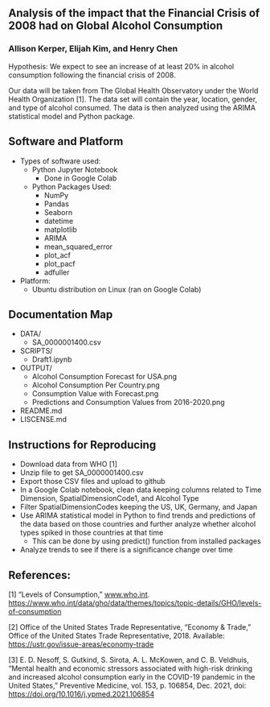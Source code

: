 ## Analysis of the impact that the Financial Crisis of 2008 had on Global Alcohol Consumption
### Allison Kerper, Elijah Kim, and Henry Chen
Hypothesis: We expect to see an increase of at least 20% in alcohol consumption following the financial crisis of 2008. 

Our data will be taken from The Global Health Observatory under the World Health Organization [1]. The data set will contain the year, location, gender, and type of alcohol consumed. The data is then analyzed using the ARIMA statistical model and Python package. 

## Software and Platform
- Types of software used:
    - Python Jupyter Notebook
        - Done in Google Colab
    - Python Packages Used:
        - NumPy
        - Pandas
        - Seaborn
        - datetime
        - matplotlib
        - ARIMA
        - mean_squared_error
        - plot_acf
        - plot_pacf
        - adfuller
- Platform:
    - Ubuntu distribution on Linux (ran on Google Colab)

## Documentation Map
- DATA/
    - SA_0000001400.csv
- SCRIPTS/
    - Draft1.ipynb
- OUTPUT/
    - Alcohol Consumption Forecast for USA.png
    - Alcohol Consumption Per Country.png
    - Consumption Value with Forecast.png
    - Predictions and Consumption Values from 2016-2020.png
- README.md
- LISCENSE.md


## Instructions for Reproducing
- Download data from WHO [1]
- Unzip file to get SA_0000001400.csv
- Export those CSV files and upload to github
- In a Google Colab notebook, clean data keeping columns related to Time Dimension, SpatialDimensionCode1, and Alcohol Type
- Filter SpatialDimensionCodes keeping the US, UK, Germany, and Japan
- Use ARIMA statistical model in Python to find trends and predictions of the data based on those countries and further analyze whether alcohol types spiked in those countries at that time 
    - This can be done by using predict() function from installed packages 
- Analyze trends to see if there is a significance change over time 

## References:
[1] “Levels of Consumption,” www.who.int. https://www.who.int/data/gho/data/themes/topics/topic-details/GHO/levels-of-consumption

[2] Office of the United States Trade Representative, “Economy & Trade,” Office of the United States Trade Representative, 2018. Available: https://ustr.gov/issue-areas/economy-trade

[3] E. D. Nesoff, S. Gutkind, S. Sirota, A. L. McKowen, and C. B. Veldhuis, “Mental health and economic stressors associated with high-risk drinking and increased alcohol consumption early in the COVID-19 pandemic in the United States,” Preventive Medicine, vol. 153, p. 106854, Dec. 2021, doi: https://doi.org/10.1016/j.ypmed.2021.106854
